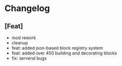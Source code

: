 # Changelog

## [Feat]

* mod rework
* cleanup
* feat: added json-based block registry system
* feat: added over 450 building and decorating blocks 
* fix: serveral bugs
